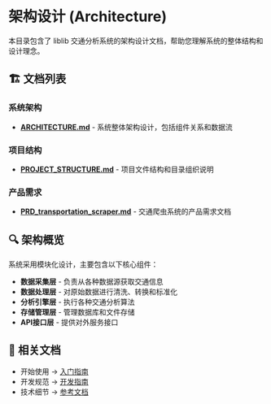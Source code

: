 # 架构设计 (Architecture)

本目录包含了 liblib 交通分析系统的架构设计文档，帮助您理解系统的整体结构和设计理念。

## 🏗️ 文档列表

### 系统架构
- **[ARCHITECTURE.md](ARCHITECTURE.md)** - 系统整体架构设计，包括组件关系和数据流

### 项目结构
- **[PROJECT_STRUCTURE.md](PROJECT_STRUCTURE.md)** - 项目文件结构和目录组织说明

### 产品需求
- **[PRD_transportation_scraper.md](PRD_transportation_scraper.md)** - 交通爬虫系统的产品需求文档

## 🔍 架构概览

系统采用模块化设计，主要包含以下核心组件：

- **数据采集层** - 负责从各种数据源获取交通信息
- **数据处理层** - 对原始数据进行清洗、转换和标准化
- **分析引擎层** - 执行各种交通分析算法
- **存储管理层** - 管理数据库和文件存储
- **API接口层** - 提供对外服务接口

## 📖 相关文档

- 开始使用 → [入门指南](../getting-started/)
- 开发规范 → [开发指南](../development/)
- 技术细节 → [参考文档](../reference/)
